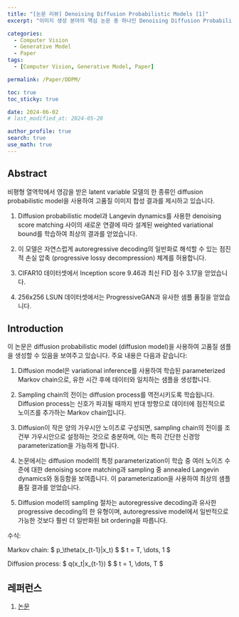 ```yaml
---
title: "[논문 리뷰] Denoising Diffusion Probabilistic Models [1]"
excerpt: "이미지 생성 분야의 핵심 논문 중 하나인 Denoising Diffusion Probabilistic Models을 리뷰한다." # 주요 내용

categories:
  - Computer Vision
  - Generative Model
  - Paper
tags:
  - [Computer Vision, Generative Model, Paper]

permalink: /Paper/DDPM/

toc: true
toc_sticky: true

date: 2024-06-02
# last_modified_at: 2024-05-20

author_profile: true
search: true
use_math: true
---
```


## Abstract
비평형 열역학에서 영감을 받은 latent variable 모델의 한 종류인 diffusion probabilistic model을 사용하여 고품질 이미지 합성 결과를 제시하고 있습니다.

1. Diffusion probabilistic model과 Langevin dynamics를 사용한 denoising score matching 사이의 새로운 연결에 따라 설계된 weighted variational bound를 학습하여 최상의 결과를 얻었습니다.

2. 이 모델은 자연스럽게 autoregressive decoding의 일반화로 해석할 수 있는 점진적 손실 압축 (progressive lossy decompression) 체계를 허용합니다.

3. CIFAR10 데이터셋에서 Inception score 9.46과 최신 FID 점수 3.17을 얻었습니다.

4. 256x256 LSUN 데이터셋에서는 ProgressiveGAN과 유사한 샘플 품질을 얻었습니다.
   
## Introduction
이 논문은 diffusion probabilistic model (diffusion model)을 사용하여 고품질 샘플을 생성할 수 있음을 보여주고 있습니다. 주요 내용은 다음과 같습니다:

1. Diffusion model은 variational inference를 사용하여 학습된 parameterized Markov chain으로, 유한 시간 후에 데이터와 일치하는 샘플을 생성합니다.

2. Sampling chain의 전이는 diffusion process를 역전시키도록 학습됩니다. Diffusion process는 신호가 파괴될 때까지 반대 방향으로 데이터에 점진적으로 노이즈를 추가하는 Markov chain입니다.

3. Diffusion이 작은 양의 가우시안 노이즈로 구성되면, sampling chain의 전이를 조건부 가우시안으로 설정하는 것으로 충분하며, 이는 특히 간단한 신경망 parameterization을 가능하게 합니다.

4. 논문에서는 diffusion model의 특정 parameterization이 학습 중 여러 노이즈 수준에 대한 denoising score matching과 sampling 중 annealed Langevin dynamics와 동등함을 보여줍니다. 이 parameterization을 사용하여 최상의 샘플 품질 결과를 얻었습니다.

5. Diffusion model의 sampling 절차는 autoregressive decoding과 유사한 progressive decoding의 한 유형이며, autoregressive model에서 일반적으로 가능한 것보다 훨씬 더 일반화된 bit ordering을 따릅니다.

수식:

Markov chain: $ p_\theta(x_{t-1}|x_t) $
$ t = T, \dots, 1 $

Diffusion process: $ q(x_t|x_{t-1}) $
$ t = 1, \dots, T $

      
## 레퍼런스
1. [논문](https://arxiv.org/abs/2006.11239)